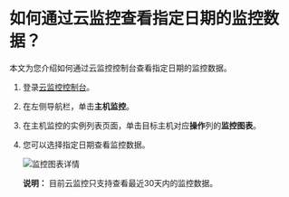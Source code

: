 # 如何通过云监控查看指定日期的监控数据？

本文为您介绍如何通过云监控控制台查看指定日期的监控数据。

1.  登录[云监控控制台](https://cms-intl.console.aliyun.com)。

2.  在左侧导航栏，单击**主机监控**。

3.  在主机监控的实例列表页面，单击目标主机对应**操作**列的**监控图表**。

4.  您可以选择指定日期查看监控数据。

    ![监控图表详情](https://static-aliyun-doc.oss-accelerate.aliyuncs.com/assets/img/zh-CN/6740978061/p13995.png)

    **说明：** 目前云监控只支持查看最近30天内的监控数据。


